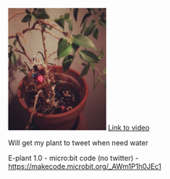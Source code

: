 <img src="https://github.com/larsgimse/microbit/blob/master/eplant/e-plant_01.png" width=200>
<a href="https://www.instagram.com/p/BaUWcMGgBnr">Link to video</a>


Will get my plant to tweet when need water

E-plant 1.0 - micro:bit code (no twitter) - https://makecode.microbit.org/_AWm1P1h0JEc1
